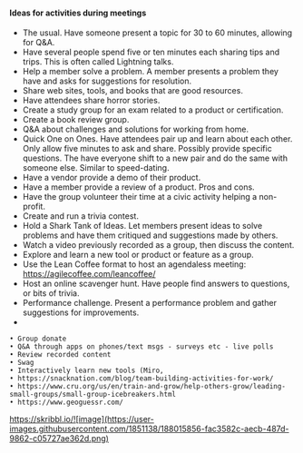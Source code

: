 #### Ideas for activities during meetings
* The usual.  Have someone present a topic for 30 to 60 minutes, allowing for Q&A.
* Have several people spend five or ten minutes each sharing tips and trips.  This is often called Lightning talks.
* Help a member solve a problem.  A member presents a problem they have and asks for suggestions for resolution.
* Share web sites, tools, and books that are good resources.
* Have attendees share horror stories.
* Create a study group for an exam related to a product or certification.
* Create a book review group.
* Q&A about challenges and solutions for working from home.
* Quick One on Ones.  Have attendees pair up and learn about each other.  Only allow five minutes to ask and share.  Possibly provide specific questions.  The have everyone shift to a new pair and do the same with someone else.  Similar to speed-dating.
* Have a vendor provide a demo of their product.
* Have a member provide a review of a product.  Pros and cons.
* Have the group volunteer their time at a civic activity helping a non-profit.
* Create and run a trivia contest.
* Hold a Shark Tank of Ideas.  Let members present ideas to solve problems and have them critiqued and suggestions made by others.
* Watch a video previously recorded as a group, then discuss the content.
* Explore and learn a new tool or product or feature as a group.
* Use the Lean Coffee format to host an agendaless meeting: https://agilecoffee.com/leancoffee/
* Host an online scavenger hunt.  Have people find answers to questions, or bits of trivia.
* Performance challenge. Present a performance problem and gather suggestions for improvements.
* 
	
	• Group donate
	• Q&A through apps on phones/text msgs - surveys etc - live polls
	• Review recorded content
	• Swag
	• Interactively learn new tools (Miro, 
	• https://snacknation.com/blog/team-building-activities-for-work/
	• https://www.cru.org/us/en/train-and-grow/help-others-grow/leading-small-groups/small-group-icebreakers.html
	• https://www.geoguessr.com/
https://skribbl.io/![image](https://user-images.githubusercontent.com/1851138/188015856-fac3582c-aecb-487d-9862-c05727ae362d.png)
